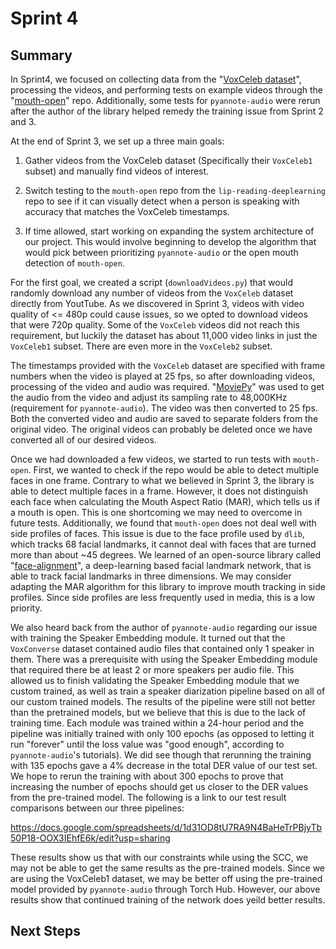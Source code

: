 # Sprint 4

## Summary

In Sprint4, we focused on collecting data from the "[VoxCeleb dataset](http://www.robots.ox.ac.uk/~vgg/data/voxceleb/)", processing the videos, and performing tests on example videos through the "[mouth-open](https://github.com/mauckc/mouth-open/)" repo. Additionally, some tests for `pyannote-audio` were rerun after the author of the library helped remedy the training issue from Sprint 2 and 3. 

At the end of Sprint 3, we set up a three main goals: 

1. Gather videos from the VoxCeleb dataset (Specifically their `VoxCeleb1` subset) and manually find videos of interest.

1. Switch testing to the `mouth-open` repo from the `lip-reading-deeplearning` repo to see if it can visually detect when a person is speaking with accuracy that matches the VoxCeleb timestamps.

1. If time allowed, start working on expanding the system architecture of our project. This would involve beginning to develop the algorithm that would pick between prioritizing `pyannote-audio` or the open mouth detection of `mouth-open`.

For the first goal, we created a script (`downloadVideos.py`) that would randomly download any number of videos from the `VoxCeleb` dataset directly from YoutTube. As we discovered in Sprint 3, videos with video quality of <= 480p could cause issues, so we opted to download videos that were 720p quality. Some of the `VoxCeleb` videos did not reach this requirement, but luckily the dataset has about 11,000 video links in just the `VoxCeleb1` subset. There are even more in the `VoxCeleb2` subset.

The timestamps provided with the `VoxCeleb` dataset are specified with frame numbers when the video is played at 25 fps, so after downloading videos, processing of the video and audio was required. "[MoviePy](https://github.com/Zulko/moviepy)" was used to get the audio from the video and adjust its sampling rate to 48,000KHz (requirement for `pyannote-audio`). The video was then converted to 25 fps. Both the converted video and audio are saved to separate folders from the original video. The original videos can probably be deleted once we have converted all of our desired videos.

Once we had downloaded a few videos, we started to run tests with `mouth-open`. First, we wanted to check if the repo would be able to detect multiple faces in one frame. Contrary to what we believed in Sprint 3, the library is able to detect multiple faces in a frame. However, it does not distinguish each face when calculating the Mouth Aspect Ratio (MAR), which tells us if a mouth is open. This is one shortcoming we may need to overcome in future tests. Additionally, we found that `mouth-open` does not deal well with side profiles of faces. This issue is due to the face profile used by `dlib`, which tracks 68 facial landmarks, it cannot deal with faces that are turned more than about ~45 degrees. We learned of an open-source library called "[face-alignment](https://github.com/1adrianb/face-alignment)", a deep-learning based facial landmark network, that is able to track facial landmarks in three dimensions. We may consider adapting the MAR algorithm for this library to improve mouth tracking in side profiles. Since side profiles are less frequently used in media, this is a low priority.

We also heard back from the author of `pyannote-audio` regarding our issue with training the Speaker Embedding module. It turned out that the `VoxConverse` dataset contained audio files that contained only 1 speaker in them. There was a prerequisite with using the Speaker Embedding module that required there be at least 2 or more speakers per audio file. This allowed us to finish validating the Speaker Embedding module that we custom trained, as well as train a speaker diarization pipeline based on all of our custom trained models. The results of the pipeline were still not better than the pretrained models, but we believe that this is due to the lack of training time. Each module was trained within a 24-hour period and the pipeline was initially trained with only 100 epochs (as opposed to letting it run "forever" until the loss value was "good enough", according to `pyannote-audio`'s tutorials). We did see though that rerunning the training with 135 epochs gave a 4% decrease in the total DER value of our test set. We hope to rerun the training with about 300 epochs to prove that increasing the number of epochs should get us closer to the DER values from the pre-trained model. The following is a link to our test result comparisons between our three pipelines:

https://docs.google.com/spreadsheets/d/1d31OD8tU7RA9N4BaHeTrPBjyTb50P18-OOX3IEhfE6k/edit?usp=sharing

These results show us that with our constraints while using the SCC, we may not be able to get the same results as the pre-trained models. Since we are using the VoxCeleb1 dataset, we may be better off using the pre-trained model provided by `pyannote-audio` through Torch Hub. However, our above results show that continued training of the network does yeild better results.

## Next Steps
